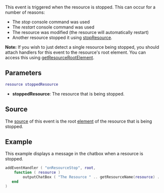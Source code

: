 This event is triggered when the resource is stopped. This can occur for a number of reasons:

-   The *stop* console command was used
-   The *restart* console command was used
-   The resource was modified (the resource will automatically restart)
-   Another resource stopped it using [stopResource](/docs/stopresource.md "wikilink").

**Note:** If you wish to just detect a single resource being stopped, you should attach handlers for this event to the resource's root element. You can access this using [getResourceRootElement](/docs/getresourcerootelement.md "wikilink").

Parameters
----------

``` lua
resource stoppedResource
```

-   **stoppedResource**: The resource that is being stopped.

Source
------

The [source](/docs/event_system#event_source.md "wikilink") of this event is the root [element](/element.md "wikilink") of the resource that is being stopped.

Example
-------

This example displays a message in the chatbox when a resource is stopped.

``` lua
addEventHandler ( "onResourceStop", root, 
    function ( resource )
        outputChatBox ( "The Resource " .. getResourceName(resource) .. " was stopped!", root, 255, 255, 255 )
   end 
)
```
